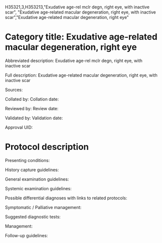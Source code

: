 H35321,3,H353213,"Exudative age-rel mclr degn, right eye, with inactive scar", "Exudative age-related macular degeneration, right eye, with inactive scar","Exudative age-related macular degeneration, right eye"
# Category title: Exudative age-related macular degeneration, right eye

Abbreviated description: Exudative age-rel mclr degn, right eye, with inactive scar

Full description: Exudative age-related macular degeneration, right eye, with inactive scar

Sources:

Collated by:
Collation date:

Reviewed by:
Review date:

Validated by:
Validation date:

Approval UID:

# Protocol description

Presenting conditions:

History capture guidelines:

General examination guidelines:

Systemic examination guidelines:

Possible differential diagnoses with links to related protocols:

Symptomatic / Palliative management:

Suggested diagnostic tests:

Management:

Follow-up guidelines:
